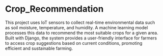 # Crop_Recommendation
This project uses IoT sensors to collect real-time environmental data such as soil moisture, temperature, and humidity. A machine learning model processes this data to recommend the most suitable crops for a given area. Built with Django, the system provides a user-friendly interface for farmers to access crop suggestions based on current conditions, promoting efficient and sustainable farming.
